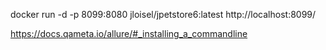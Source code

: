 docker run -d -p 8099:8080 jloisel/jpetstore6:latest
http://localhost:8099/


https://docs.qameta.io/allure/#_installing_a_commandline